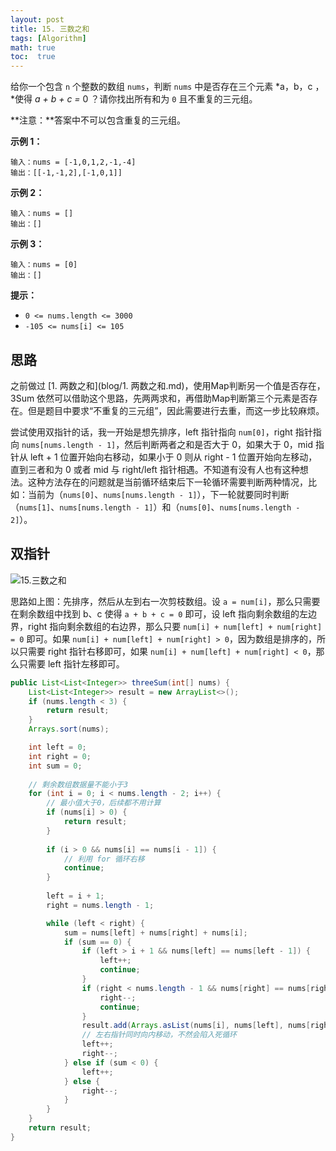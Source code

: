```yaml
---
layout: post
title: 15. 三数之和
tags: [Algorithm]
math: true
toc:  true
---
```


给你一个包含 `n` 个整数的数组 `nums`，判断 `nums` 中是否存在三个元素 *a，b，c ，*使得 *a + b + c =* 0 ？请你找出所有和为 `0` 且不重复的三元组。

**注意：**答案中不可以包含重复的三元组。

**示例 1：**

```
输入：nums = [-1,0,1,2,-1,-4]
输出：[[-1,-1,2],[-1,0,1]]
```

**示例 2：**

```
输入：nums = []
输出：[]
```

**示例 3：**

```
输入：nums = [0]
输出：[]
```

**提示：**

- `0 <= nums.length <= 3000`
- `-105 <= nums[i] <= 105`

## 思路

之前做过 [1. 两数之和](blog/1. 两数之和.md)，使用Map判断另一个值是否存在，3Sum 依然可以借助这个思路，先两两求和，再借助Map判断第三个元素是否存在。但是题目中要求“不重复的三元组”，因此需要进行去重，而这一步比较麻烦。

尝试使用双指针的话，我一开始是想先排序，left 指针指向 `num[0]`，right 指针指向 `nums[nums.length - 1]`，然后判断两者之和是否大于 0，如果大于 0，mid 指针从 left + 1 位置开始向右移动，如果小于 0 则从 right - 1 位置开始向左移动，直到三者和为 0 或者 mid 与 right/left 指针相遇。不知道有没有人也有这种想法。这种方法存在的问题就是当前循环结束后下一轮循环需要判断两种情况，比如：当前为（`nums[0]`、`nums[nums.length - 1]`），下一轮就要同时判断（`nums[1]`、`nums[nums.length - 1]`）和（`nums[0]`、`nums[nums.length - 2]`）。

## 双指针

![15.三数之和](https://raw.githubusercontent.com/Traserve/traserve.github.io/main/_posts/algorithm/images/15-1.gif)

思路如上图：先排序，然后从左到右一次剪枝数组。设 `a = num[i]`，那么只需要在剩余数组中找到 b、c 使得 `a + b + c = 0` 即可，设 left 指向剩余数组的左边界，right 指向剩余数组的右边界，那么只要 `num[i] + num[left] + num[right] = 0` 即可。如果 `num[i] + num[left] + num[right] > 0`，因为数组是排序的，所以只需要 right 指针右移即可，如果 `num[i] + num[left] + num[right] < 0`，那么只需要 left 指针左移即可。

```java
public List<List<Integer>> threeSum(int[] nums) {
    List<List<Integer>> result = new ArrayList<>();
    if (nums.length < 3) {
        return result;
    }
    Arrays.sort(nums);

    int left = 0;
    int right = 0;
    int sum = 0;
    
    // 剩余数组数据量不能小于3
    for (int i = 0; i < nums.length - 2; i++) {
        // 最小值大于0，后续都不用计算
        if (nums[i] > 0) {
            return result;
        }
        
        if (i > 0 && nums[i] == nums[i - 1]) {
            // 利用 for 循环右移
            continue;
        }
        
        left = i + 1;
        right = nums.length - 1;

        while (left < right) {
            sum = nums[left] + nums[right] + nums[i];
            if (sum == 0) {
                if (left > i + 1 && nums[left] == nums[left - 1]) {
                    left++;
                    continue;
                }
                if (right < nums.length - 1 && nums[right] == nums[right + 1]) {
                    right--;
                    continue;
                }
                result.add(Arrays.asList(nums[i], nums[left], nums[right]));
                // 左右指针同时向内移动，不然会陷入死循环
                left++;
                right--;
            } else if (sum < 0) {
                left++;
            } else {
                right--;
            }
        }
    }
    return result;
}
```
